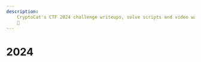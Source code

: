 ```yaml
---
description:
    CryptoCat's CTF 2024 challenge writeups, solve scripts and video walkthroughs
    💜
---
```


# 2024
